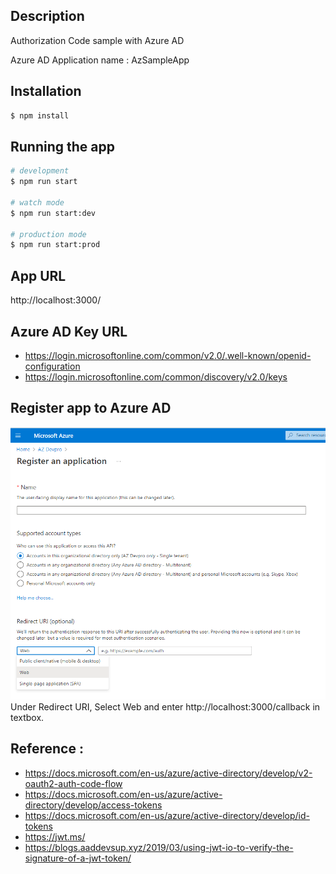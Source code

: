 ## Description

Authorization Code sample with Azure AD

Azure AD Application name : AzSampleApp

## Installation

```bash
$ npm install
```

## Running the app

```bash
# development
$ npm run start

# watch mode
$ npm run start:dev

# production mode
$ npm run start:prod
```

## App URL 
http://localhost:3000/

## Azure AD Key URL 
* https://login.microsoftonline.com/common/v2.0/.well-known/openid-configuration
* https://login.microsoftonline.com/common/discovery/v2.0/keys

## Register app to Azure AD
![](azad-register-app.PNG "")
Under Redirect URI, Select Web and enter http://localhost:3000/callback in textbox.


## Reference : 
* https://docs.microsoft.com/en-us/azure/active-directory/develop/v2-oauth2-auth-code-flow
* https://docs.microsoft.com/en-us/azure/active-directory/develop/access-tokens
* https://docs.microsoft.com/en-us/azure/active-directory/develop/id-tokens
* https://jwt.ms/
* https://blogs.aaddevsup.xyz/2019/03/using-jwt-io-to-verify-the-signature-of-a-jwt-token/

